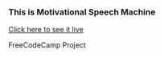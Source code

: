### This is Motivational Speech Machine

[Click here to see it live](https://javokhirbek1999.github.io/MotivationalSpeechMachine/)

FreeCodeCamp Project

